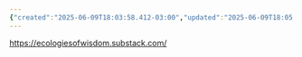 ```yaml
---
{"created":"2025-06-09T18:03:58.412-03:00","updated":"2025-06-09T18:05:18.132-03:00","tags":["metacrisis","person","systemschange","impact-investing","alchemy","design"],"dg-publish":true,"notestage":["🌱"],"permalink":"/people/references/architect-design/nicolas-michaelsen/","dgPassFrontmatter":true}
---
```


https://ecologiesofwisdom.substack.com/
